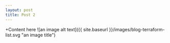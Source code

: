 ```yaml
---
layout: post
title: Post 2
---
```

  

 +Content here
![an image alt text]({{ site.baseurl }}/images/blog-terraform-list.svg "an image title")  

